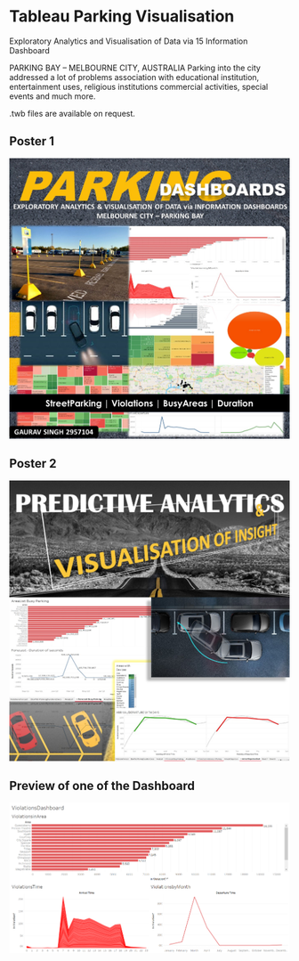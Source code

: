 # Tableau Parking Visualisation

Exploratory Analytics and Visualisation of Data via 15 Information Dashboard

PARKING BAY – MELBOURNE CITY, AUSTRALIA
Parking into the city addressed a lot of problems association with educational institution, entertainment uses, religious institutions commercial activities, special events and much more.

.twb files are available on request.
## Poster 1

![](Poster/Poster.jpg)

## Poster 2

![](Poster/Poster2.jpg)

## Preview of one of the Dashboard

![](images/Screenshot%20(7).png)
